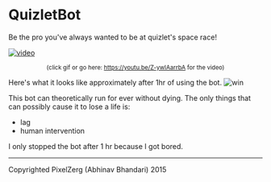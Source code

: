 # QuizletBot
Be the pro you've always wanted to be at quizlet's space race!

[![video](https://j.gifs.com/BBBQPx.gif)](https://youtu.be/Z-ywIAarrbA)
<center><small>(click gif or go here: <a href="https://youtu.be/Z-ywIAarrbA">https://youtu.be/Z-ywIAarrbA</a> for the video)</small></center>

Here's what it looks like approximately after 1hr of using the bot.
![win](http://i.snag.gy/673UL.jpg)

This bot can theoretically run for ever without dying. The only things that can possibly cause it to lose a life is:
- lag
- human intervention

I only stopped the bot after 1 hr because I got bored.

---
Copyrighted PixelZerg (Abhinav Bhandari) 2015
